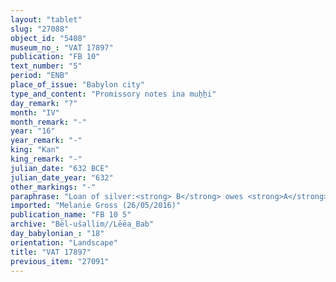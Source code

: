 ```yaml
---
layout: "tablet"
slug: "27088"
object_id: "5408"
museum_no_: "VAT 17897"
publication: "FB 10"
text_number: "5"
period: "ENB"
place_of_issue: "Babylon city"
type_and_content: "Promissory notes ina muẖẖi"
day_remark: "?"
month: "IV"
month_remark: "-"
year: "16"
year_remark: "-"
king: "Kan"
king_remark: "-"
julian_date: "632 BCE"
julian_date_year: "632"
other_markings: "-"
paraphrase: "Loan of silver:<strong> B</strong> owes <strong>A</strong> &frac12; mina of silver. The debt is free of interest (<em>hubuttūtu</em>) for half a year, that is, until the end of the month Kislīm (IX). If <strong>B</strong> fails to pay by then, the debt will bear a yearly interest of 9 shekels per mina (15% p.a.). 3 witnesses and the scribe.<br /> &nbsp;<br /> <strong>A</strong> = Bēl-u&scaron;allim//Lēˀ&ecirc;a; <strong>B</strong> = Nab&ucirc;-&scaron;umu-iddin//Nūr-S&icirc;n; Scribe = Līdānu//Balīhu<br /> &nbsp;"
imported: "Melanie Gross (26/05/2016)"
publication_name: "FB 10 5"
archive: "Bēl-ušallim//Lēēa_Bab"
day_babylonian_: "18"
orientation: "Landscape"
title: "VAT 17897"
previous_item: "27091"
---
```

